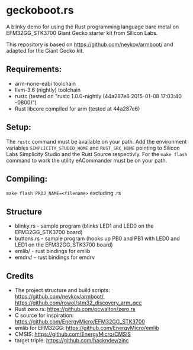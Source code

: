 geckoboot.rs
============

A blinky demo for using the Rust programming language bare metal on EFM32GG_STK3700 Giant Gecko starter kit from Silicon Labs.

This repository is based on https://github.com/neykov/armboot/ and adapted for the Giant Gecko kit.

Requirements:
-------------
  * arm-none-eabi toolchain
  * llvm-3.6 (nightly) toolchain
  * rustc (tested on "rustc 1.0.0-nightly (44a287e6 2015-01-08 17:03:40 -0800)")
  * Rust libcore compiled for arm (tested at 44a287e6)

Setup:
------

The `rustc` command must be available on your path.
Add the environment variables `SIMPLICITY_STUDIO_HOME` and `RUST_SRC_HOME` pointing to Silicon Labs Simplicity Studio and the Rust Source respectivly.
For the `make flash` command to work the utility eACommander must be on your path.

Compiling:
----------

`make flash PROJ_NAME=<filename>` excluding .rs

Structure
---------
  * blinky.rs - sample program (blinks LED1 and LED0 on the EFM32GG_STK3700 board)
  * buttons.rs - sample program (hooks up PB0 and PB1 with LED0 and LED1 on the EFM32GG_STK3700 board)
  * emlib/ - rust bindings for emlib
  * emdrv/ - rust bindings for emdrv

Credits
-------
  * The project structure and build scripts: https://github.com/neykov/armboot/, https://github.com/rowol/stm32_discovery_arm_gcc
  * Rust zero.rs: https://github.com/pcwalton/zero.rs
  * C source for inspiration: https://github.com/EnergyMicro/EFM32GG_STK3700
  * emlib for EFM32GG: https://github.com/EnergyMicro/emlib
  * CMSIS: https://github.com/EnergyMicro/CMSIS
  * target triple: https://github.com/hackndev/zinc
